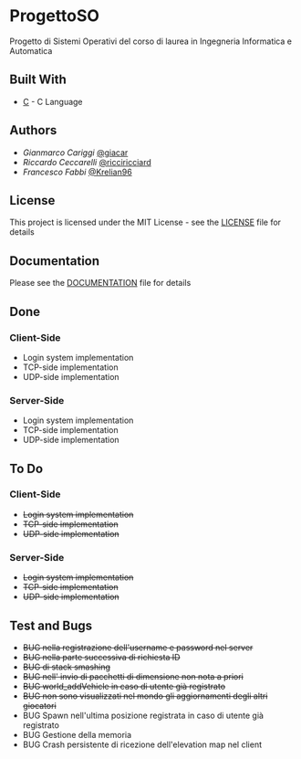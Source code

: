 # ProgettoSO

Progetto di Sistemi Operativi del corso di laurea in Ingegneria Informatica e Automatica

## Built With

* [C](https://en.wikipedia.org/wiki/C_(programming_language)) - C Language

## Authors

* *Gianmarco Cariggi* [@giacar](https://github.com/giacar)
* *Riccardo Ceccarelli* [@ricciricciard](https://github.com/ricciricciard)
* *Francesco Fabbi* [@Krelian96](https://github.com/Krelian96)

## License

This project is licensed under the MIT License - see the [LICENSE](LICENSE.md) file for details

## Documentation

Please see the [DOCUMENTATION](Documentation.md) file for details

## Done

### Client-Side

* Login system implementation
* TCP-side implementation
* UDP-side implementation

### Server-Side

* Login system implementation
* TCP-side implementation
* UDP-side implementation

## To Do

### Client-Side

* <s>Login system implementation</s>
* <s>TCP-side implementation</s>
* <s>UDP-side implementation</s>

### Server-Side

* <s>Login system implementation</s>
* <s>TCP-side implementation</s>
* <s>UDP-side implementation</s>

## Test and Bugs

* <s>BUG nella registrazione dell'username e password nel server</s>
* <s>BUG nella parte successiva di richiesta ID</s>
* <s>BUG di stack smashing</s>
* <s>BUG nell' invio di pacchetti di dimensione non nota a priori</s>
* <s>BUG world_addVehicle in caso di utente già registrato</s>
* <s>BUG non sono visualizzati nel mondo gli aggiornamenti degli altri giocatori</s>
* BUG Spawn nell'ultima posizione registrata in caso di utente già registrato
* BUG Gestione della memoria
* BUG Crash persistente di ricezione dell'elevation map nel client
